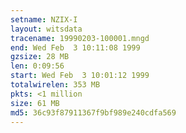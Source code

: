 ```yaml
---
setname: NZIX-I
layout: witsdata
tracename: 19990203-100001.mngd
end: Wed Feb  3 10:11:08 1999
gzsize: 28 MB
len: 0:09:56
start: Wed Feb  3 10:01:12 1999
totalwirelen: 353 MB
pkts: <1 million
size: 61 MB
md5: 36c93f87911367f9bf989e240cdfa569
---
```

